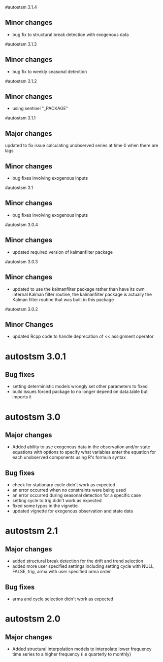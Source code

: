 #autostsm 3.1.4

## Minor changes

* bug fix to structural break detection with exogenous data

#autostsm 3.1.3

## Minor changes

* bug fix to weekly seasonal detection

#autostsm 3.1.2

## Minor changes

* using sentinel "_PACKAGE"

#autostsm 3.1.1

## Major changes

updated to fix issue calculating unobserved series at time 0 when there are lags

## Minor changes

* bug fixes involving exogenous inputs

#autostsm 3.1

## Minor changes

* bug fixes involving exogenous inputs

#autostsm 3.0.4

## Minor changes

* updated required version of kalmanfilter package

#autostsm 3.0.3

## Minor changes

* updated to use the kalmanfilter package rather than have its own internal Kalman filter routine, 
the kalmanfilter package is actually the Kalman filter routine that was built in this package

#autostsm 3.0.2

## Minor Changes

* updated Rcpp code to handle deprecation of << assignment operator

# autostsm 3.0.1

## Bug fixes

* setting deterministic models wrongly set other parameters to fixed
* build issues forced package to no longer depend on data.table but imports it

# autostsm 3.0

## Major changes

* Added ability to use exogenous data in the observation and/or state equations with options to specify what variables enter the equation for each unobserved components using R's formula syntax

## Bug fixes

* check for stationary cycle didn't work as expected
* an error occurred when no constraints were being used
* an error occurred during seasonal detection for a specific case
* setting cycle to trig didn't work as expected
* fixed some typos in the vignette
* updated vignette for exogenous observation and state data

# autostsm 2.1

## Major changes

* added structural break detection for the drift and trend selection
* added more user specified settings including setting cycle with NULL, FALSE, trig, arma with user specified arma order

## Bug fixes

* arma and cycle selection didn't work as expected

# autostsm 2.0

## Major changes

* Added structural interpolation models to interpolate lower frequency time series to a higher frequency (i.e quarterly to monthly)
